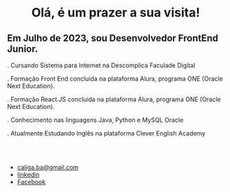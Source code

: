 <div align="center">
<h1>Olá, é um prazer a sua visita!</h1>
</div>
<h3>
 <h2>
 Em Julho de 2023, sou Desenvolvedor FrontEnd Junior.
</h2>
 . Cursando Sistema para Internet na Descomplica Faculade Digital <br>
 
 . Formação Front End concluida na plataforma Alura, programa ONE (Oracle Next Education).

 . Formação React.JS concluida na plataforma Alura, programa ONE (Oracle Next Education).

 . Conhecimento nas linguagens Java, Python e MySQL Oracle

 . Atualmente Estudando Inglês na plataforma Clever English Academy
</h3>
</br>
 <div align="center">

</div>
</br>
<footer>
<ul class="contacts_list">
<li>
<a href="malito: caliga.ba@gmail.com">caliga.ba@gmail.com</a>
</li>
<li>
<a href="https://www.linkedin.com/in/caliga" target="_blank">linkedin</a>
</li>
<li>
<a href="https://www.facebook.com/raimundo.caliga/" target="_blank">Facebook</a>
</li>
</ul>
<h4></h4>
</footer>

